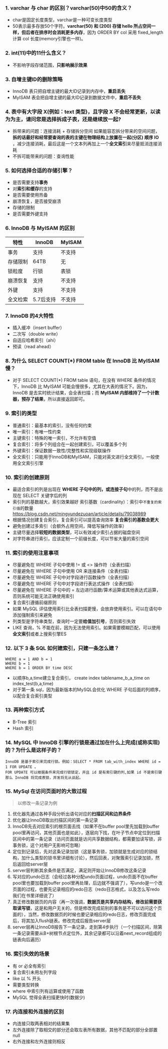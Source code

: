 ### 1. varchar 与 char 的区别？varchar(50)中50的含义？
- char是固定长度类型，varchar是一种可变长度类型
- 50表示最多存放50个字符。**varchar(50) 和 (200) 存储 hello 所占空间一样，但后者在排序时会消耗更多内存**，因为 ORDER BY col 采用 fixed_length 计算 col 长度(memory引擎也一样)。

### 2. int(11)中的11什么含义？
- 不影响字段存储范围，**只影响展示效果**

### 3. 自增主键ID的删除策略
- InnoDB 表只把自增主键的最大ID记录到内存中，**重启丢失**
- MyISAM 表会把自增主键的最大ID记录到数据文件中，**重启不丢失**

### 4. 表中有大字段 X(例如：text 类型)，且字段 X 不会经常更新，以读为为主，请问您是选择拆成子表，还是继续放一起?
- 拆带来的问题：连接消耗 + 存储拆分空间
    如果能容忍拆分带来的空间问题，**拆的话最好和经常要查询的表的主键在物理结构上放置在一起(分区) 顺序 IO** ，减少连接消耗，最后这是一个文本列再加上一个**全文索引**来尽量抵消连接消耗
- 不拆可能带来的问题：查询性能
  
### 5. 如何选择合适的存储引擎？
- 是否需要支持**事务**
- 对**索引和缓存**的支持
- 是否需要使用热备
- 崩溃恢复，是否接受崩溃
- 存储的限制
- 是否需要外键支持

### 6. InnoDB 与 MyISAM 的区别

特性 | InnoDB | MyISAM
---| ---|---
事务 | 支持 | 不支持
存储限制 | 64TB | 无
锁粒度 | 行锁 | 表锁
崩溃恢复 | 支持 | 不支持
外键 | 支持 | 不支持
全文检索 | 5.7后支持 | 不支持

### 7. InnoDB 的4大特性
- 插入缓冲（insert buffer）
- 二次写（double write）
- 自适应哈希索引（ahi）
- 预读（read ahead）

### 8. 为什么 SELECT COUNT(*) FROM table 在 InnoDB 比 MyISAM 慢？
- 对于 SELECT COUNT(*) FROM table 语句，在没有 WHERE 条件的情况下，InnoDB 比 MyISAM 可能会慢很多，尤其在大表的情况下。因为，InnoDB 是去实时统计结果，会全表扫描；而 **MyISAM 内部维持了一个计数器，预存了结果**，所以直接返回即可。

### 9. 索引的类型
- 普通索引：最基本的索引，没有任何约束
- 唯一索引：有唯一性约束
- 主键索引：特殊的唯一索引，不允许有空值
- 复合索引：将多个列组合在一起创建索引，可以覆盖多个列
- 外键索引：保证数据一致性/完整性和实现级联操作
- 全文索引：只能用于InnoDB和MyISAM，只能对英文进行全文索引，一般使用全文索引引擎

### 10. 索引的创建原则
- 最适合索引的列是出现在 **WHERE 子句中的列，或连接子句**中的列，而不是出现在 SELECT 关键字后的列
- 索引列的基数越大，索引效果越好
    索引基数（cardinality）：索引中`不重复的索引值`的数量
    https://blog.csdn.net/mingyundezuoan/article/details/79038989
- 根据情况创建复合索引，复合索引可以提高查询效率
    **复合索引的基数会更大**
- 避免创建过多索引（会额外占用空间，降低写操作的效率）
- 主键尽量选择**较短的数据类型**，可以有效减少索引占据的磁盘空间
- 对字符串进行索引，应该定制一个前缀长度，可以节省大量的索引空间

### 11. 索引的使用注意事项
- 尽量避免在 WHERE 子句中使用 != 或 <> 操作符（全表扫描）
- 尽量避免在 WHERE 子句中使用 OR 来连接条件（全表扫描）
- 尽量避免在 WHERE 子句中对字段进行函数操作（全表扫描）
- 尽量避免在 WHERE 子句中对字段进行表达式操作（全表扫描）
- 尽量避免在 WHERE 子句中的 = 左边进行函数/算术运算或其他表达式运算，否则系统可能无法正确使用索引
- 复合索引遵循前缀原则
- 如果 MySQL 评估使用索引比全表扫描更慢，会放弃使用索引。可以在语句中添加强制索引来避免
- 列类型是字符串类型，查询时一定要**给值加引号**，否则索引失效
- LIKE 查询，% 不能在前，因为无法使用索引。如果需要模糊匹配，可以使用**全文索引**或者上搜索引擎ES

### 12. 以下 3 条 SQL 如何建索引，只建一条怎么建？

    WHERE a = 1 AND b = 1
    WHERE b = 1
    WHERE b = 1 ORDER BY time DESC

- 以顺序b,a,time建立复合索引， create index tablename_b_a_time on index_test(b,a,time)
- 对于第一条 sql，因为最新版本的MySQL会优化 WHERE 子句后面的列顺序，以配合复合索引类型

### 13. 两种索引方式
- B-Tree 索引
- Hash 索引

### 14. MySQL 中 InnoDB 引擎的行锁是通过加在什么上完成(或称实现)的？为什么是这样子的？
    InnoDB 是基于索引来完成行锁。例如：SELECT * FROM tab_with_index WHERE id = 1 FOR UPDATE 。
    FOR UPDATE 可以根据条件来完成行锁锁定，并且 id 是有索引键的列,如果 id 不是索引键那么 InnoDB 将完成表锁，并发将无从谈起。

### 15. MySql 在访问页面时的大致过程
>  以修改一条记录为例

1. 优化器先通过各种手段分析出语句对应的**扫描区间和边界条件**
2. 优化器让InnoDB取出扫描区间的第一条记录
3. InnoDB先去对应索引的根页面去找（如果不在buffer pool里先加载到buffer pool里再访问，其他页面也是如此），逐层向下找，在叶子节点中定位到扫描区间中的第一条记录（访问页面就是访问共享数据结构，都需要加读写锁，非事务锁，这个对用户无影响可忽略）
4. 定位到记录后，先对这条记录加锁（这是事务锁，加锁就是生成对应的锁结构，加什么类型的锁书里详细有讨论），然后回表，对聚簇索引记录加锁，然后返回给server层
5. server层判断其余条件是否满足，满足则开始让InnoDB修改这条记录
6. 写对应的undo日志（会经过各种分配undo页面过程，undo页面不在buffer pool里也要加载到buffer pool里再处理，后边就不强调了），写undo是一个改页面的过程，也要先记录相应的redo日志（redo日志格式，以及怎么写redo我们在书里详细说了）
7. 真正修改数据页的内容（再一次强调，**数据页是共享内存结构，修改前需要获取读写锁**，这是和用户无关的，但是修改完成前别的事务是不可以访问这个页面的），当然，修改数据页的时候也要记录相应的redo日志，修改页面完成后，将其加入flush链表。修改完成后报告server层
8. server层再让InnoDB报告下一条记录，走到第4步执行（一个扫描区间，除第一条记录需要从B+树根节点定位外，其余记录都可以沿着next_record组成的链表向后遍历）



### 16. 索引失效的场景

- 有 or 必全有索引
- 复合索引未用左列字段
- like 以 % 开头
- 需要类型转换
- where 中索引列有运算或使用了函数
- MySQL 觉得全表扫描更快时(数据少)



### 17. 内连接和外连接的区别

- 内连接只取两表相对的结果集
- 左外连接除了取相交的部分还会取左表所有数据，其他不匹配的部分全部置 null
- 右外连接和左外连接则相反

